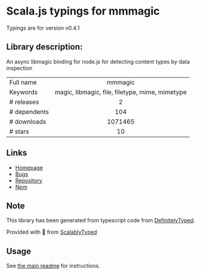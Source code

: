 
# Scala.js typings for mmmagic

Typings are for version v0.4.1

## Library description:
An async libmagic binding for node.js for detecting content types by data inspection

|                    |                 |
| ------------------ | :-------------: |
| Full name          | mmmagic |
| Keywords           | magic, libmagic, file, filetype, mime, mimetype |
| # releases         | 2 |
| # dependents       | 104 |
| # downloads        | 1071465 |
| # stars            | 10 |

## Links
- [Homepage](https://github.com/mscdex/mmmagic#readme)
- [Bugs](https://github.com/mscdex/mmmagic/issues)
- [Repository](https://github.com/mscdex/mmmagic)
- [Npm](https://www.npmjs.com/package/mmmagic)
    


## Note
This library has been generated from typescript code from [DefinitelyTyped](https://definitelytyped.org).

Provided with :purple_heart: from [ScalablyTyped](https://github.com/oyvindberg/ScalablyTyped)

## Usage
See [the main readme](../../readme.md) for instructions.



